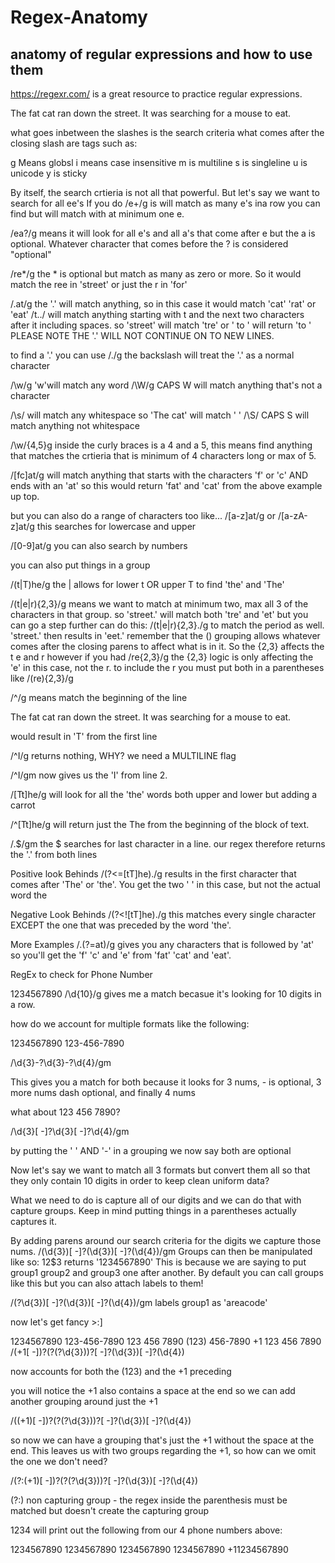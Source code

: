 # Regex-Anatomy
## anatomy of regular expressions and how to use them

https://regexr.com/ is a great resource to practice regular expressions.

The fat cat ran down the street.
It was searching for a mouse to eat.

what goes inbetween the slashes is the search criteria
what comes after the closing slash are tags such as:

g Means globsl
i means case insensitive
m is multiline
s is singleline
u is unicode
y is sticky

By itself, the search crtieria is not all that powerful.
But let's say we want to search for all ee's
If you do /e+/g is will match as many e's ina row you can find but will match with at minimum one e.

/ea?/g means it will look for all e's and all a's that come after e but the a is optional.
Whatever character that comes before the ? is considered "optional"

/re*/g the * is optional but match as many as zero or more. So it would match the ree in 'street' or just the r in 'for'

/.at/g  the '.' will match anything, so in this case it would match 'cat' 'rat' or 'eat'
/t../ will match anything starting with t and the next two characters after it including spaces. so 'street' will match 'tre' or ' to ' will return 'to '
PLEASE NOTE THE '.' WILL NOT CONTINUE ON TO NEW LINES.

to find a '.' you can use /\./g the backslash will treat the '.' as a normal character

/\w/g 'w'will match any word
/\W/g CAPS W will match anything that's not a character

/\s/ will match any whitespace so 'The cat' will match ' '
/\S/ CAPS S will match anything not whitespace

/\w/{4,5}g inside the curly braces is a 4 and a 5, this means find anything that matches the crtieria that is minimum of 4 characters long or max of 5.

/[fc]at/g will match anything that starts with the characters 'f' or 'c' AND ends with an 'at' so this would return 'fat' and 'cat' from the above example up top.

but you can also do a range of characters too like...
/[a-z]at/g
or
/[a-zA-z]at/g this searches for lowercase and upper

/[0-9]at/g you can also search by numbers

you can also put things in a group

/(t|T)he/g the | allows for lower t OR upper T to find 'the' and 'The'

/(t|e|r){2,3}/g means we want to match at minimum two, max all 3 of the characters in that group. so 'street.' will match both 'tre' and 'et'
but you can go a step further can do this:
/(t|e|r){2,3}\./g to match the period as well. 'street.' then results in 'eet.'
remember that the () grouping allows whatever comes after the closing parens to affect what is in it. So the {2,3} affects the t e and r
however if you had
/re{2,3}/g the {2,3} logic is only affecting the 'e' in this case, not the r. to include the r you must put both in a parentheses like
/(re){2,3}/g

/^/g means match the beginning of the line

The fat cat ran down the street.
It was searching for a mouse to eat.

would result in 'T' from the first line

/^I/g returns nothing, WHY? we need a MULTILINE flag

/^I/gm now gives us the 'I' from line 2.

/[Tt]he/g will look for all the 'the' words both upper and lower but adding a carrot

/^[Tt]he/g will return just the The from the beginning of the block of text.

/\.$/gm the $ searches for last character in a line. our regex therefore returns the '.' from both lines

Positive look Behinds
/(?<=[tT]he)./g results in the first character that comes after 'The' or 'the'. You get the two ' ' in this case, but not the actual word the

Negative Look Behinds
/(?<![tT]he)./g this matches every single character EXCEPT the one that was preceded by the word 'the'.

More Examples
/.(?=at)/g gives you any characters that is followed by 'at' so you'll get the 'f' 'c' and 'e' from 'fat' 'cat' and 'eat'.


RegEx to check for Phone Number

1234567890
/\d{10}/g gives me a match becasue it's looking for 10 digits in a row.

how do we account for multiple formats like the following:

1234567890
123-456-7890

/\d{3}-?\d{3}-?\d{4}/gm

This gives you a match for both because it looks for 3 nums, - is optional, 3 more nums dash optional, and finally 4 nums

what about
123 456 7890?

/\d{3}[ -]?\d{3}[ -]?\d{4}/gm

by putting the ' ' AND '-' in a grouping we now say both are optional

Now let's say we want to match all 3 formats but convert them all so that they only contain 10 digits in order to keep clean uniform data?

What we need to do is capture all of our digits and we can do that with capture groups. Keep in mind putting things in a parentheses actually captures it.

By adding parens around our search criteria for the digits we capture those nums.
/(\d{3})[ -]?(\d{3})[ -]?(\d{4})/gm
Groups can then be manipulated like so:
$1$2$3 returns '1234567890'
This is because we are saying to put group1 group2 and group3 one after another.
By default you can call groups like this but you can also attach labels to them!

/(?<areacode>\d{3})[ -]?(\d{3})[ -]?(\d{4})/gm
labels group1 as 'areacode'

now let's get fancy >:]

1234567890
123-456-7890
123 456 7890
(123) 456-7890
+1 123 456 7890
/(\+1[ -])?\(?(?<areacode>\d{3})\)?[ -]?(\d{3})[ -]?(\d{4})

now accounts for both the (123) and the +1 preceding

you will notice the +1 also contains a space at the end so we can add another grouping around just the +1

/((\+1)[ -])?\(?(?<areacode>\d{3})\)?[ -]?(\d{3})[ -]?(\d{4})

so now we can have a grouping that's just the +1 without the space at the end.
This leaves us with two groups regarding the +1, so how can we omit the one we don't need?

/(?:(\+1)[ -])?\(?(?<areacode>\d{3})\)?[ -]?(\d{3})[ -]?(\d{4})

(?:) non capturing group - the regex inside the parenthesis must be matched but doesn't create the capturing group

$1$2$3$4 will print out the following from our 4 phone numbers above:

1234567890
1234567890
1234567890
1234567890
+11234567890





 





